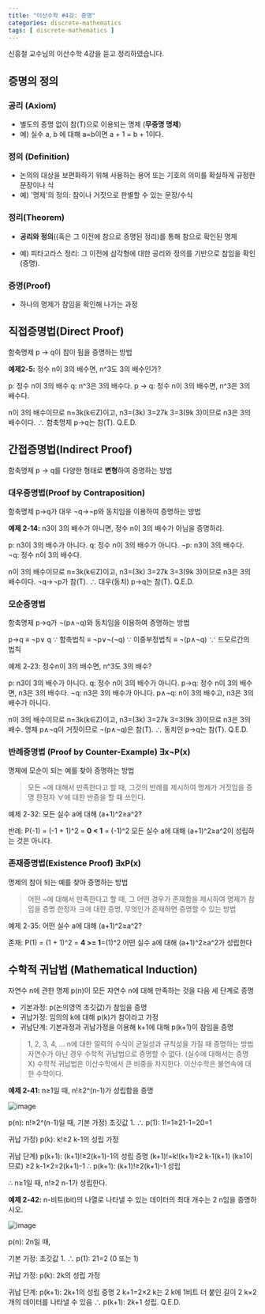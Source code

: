 ```yaml
---
title: "이산수학 #4강: 증명"
categories: discrete-mathematics
tags: [ discrete-mathematics ]
---
```


신흥철 교수님의 이산수학 4강을 듣고 정리하였습니다.



## 증명의 정의

### 공리 (Axiom)

- 별도의 증명 없이 참(T)으로 이용되는 명제 (**무증명 명제**)
- 예) 실수 a, b 에 대해 a=b이면 a + 1 = b + 1이다.

### 정의 (Definition)

- 논의의 대상을 보편화하기 위해 사용하는 용어 또는 기호의 의미를 확실하게 규정한 문장이나 식
- 예) '명제'의 정의: 참이나 거짓으로 판별할 수 있는 문장/수식

### 정리(Theorem)

- **공리와 정의**((혹은 그 이전에 참으로 증명된 정리)를 통해 참으로 확인된 명제

- 예) 피타고라스 정리: 그 이전에 삼각형에 대한 공리와 정의를 기반으로 참임을 확인(증명).

### 증명(Proof)

- 하나의 명제가 참임을 확인해 나가는 과정



## 직접증명법(Direct Proof)

함축명제  p → q이 참이 됨을 증명하는 방법



**예제2-5:** 정수 n이 3의 배수면,  n^3도 3의 배수인가?

p: 정수 n이 3의 배수
q:  n^3은 3의 배수다.
p → q: 정수 n이 3의 배수면, n^3은 3의 배수다.

n이 3의 배수이므로 n=3k(k∈Z)이고,
n3=(3k) 3=27k 3=3(9k 3)이므로 n3은 3의 배수이다.
∴ 함축명제 p→q는 참(T). Q.E.D.



## 간접증명법(Indirect Proof)

함축명제  p → q를 다양한 형태로 **변형**하여 증명하는 방법



### 대우증명법(Proof by Contraposition)

함축명제 p→q가 대우 ¬q→¬p와 동치임을 이용하여 증명하는 방법



**예제 2-14:**  n3이 3의 배수가 아니면, 정수 n이 3의 배수가 아님을 증명하라.

p: n3이 3의 배수가 아니다. 
q: 정수 n이 3의 배수가 아니다. 
¬p: n3이 3의 배수다. 
¬q: 정수 n이 3의 배수다.

n이 3의 배수이므로 n=3k(k∈Z)이고,
n3=(3k) 3=27k 3=3(9k 3)이므로 n3은 3의 배수이다.
¬q→¬p가 참(T).
∴ 대우(동치) p→q는 참(T). Q.E.D.

### 모순증명법

함축명제 p→q가 ¬(p∧¬q)와 동치임을 이용하여 증명하는 방법

p→q 
≡ ¬p∨ q ∵ 함축법칙 
≡ ¬p∨¬(¬q) ∵ 이중부정법칙 
≡ ¬(p∧¬q) ∵ 드모르간의 법칙



예제 2-23: 정수n이 3의 배수면, n^3도 3의 배수?

p: n3이 3의 배수가 아니다. 
q: 정수 n이 3의 배수가 아니다. 
p→q: 정수 n이 3의 배수면, n3은 3의 배수다.
¬q: n3은 3의 배수가 아니다.
p∧¬q: n이 3의 배수고, n3은 3의 배수가 아니다.

n이 3의 배수이므로 n=3k(k∈Z)이고, 
n3=(3k) 3=27k 3=3(9k 3)이므로 n3은 3의 배수.
명제 p∧¬q이 거짓이므로 ¬(p∧¬q)은 참(T).
∴ 동치인 p→q는 참(T). Q.E.D.

### 반례증명법 (Proof by Counter-Example) ∃x¬P(x)

명제에 모순이 되는 예를 찾아 증명하는 방법

> 모든 ~에 대해서 만족한다고 할 때, 그것의 반례를 제시하여 명제가 거짓임을 증명
> 한정자 ∀에 대한 반증을 할 때 쓰인다.



예제 2-32: 모든 실수 a에 대해 (a+1)^2≥a^2?

반례: P(-1) = (-1 + 1)^2  = **0 < 1** = (-1)^2
모든 실수 a에 대해 (a+1)^2≥a^2이 성립하는 것은 아니다.



### 존재증명법(Existence Proof) ∃xP(x)

명제의 참이 되는 예를 찾아 증명하는 방법

> 어떤 ~에 대해서 만족한다고 할 때, 그 어떤 경우가 존재함을 제시하여 명제가 참임을 증명
> 한정자 ∃에 대한 증명, 무엇인가 존재하면 증명할 수 있는 방법



예제 2-35: 어떤 실수 a에 대해 (a+1)^2≥a^2?

존재: P(1) = (1 + 1)^2 = **4 >= 1**=(1)^2
어떤 실수 a에 대해 (a+1)^2≥a^2가 성립한다



## 수학적 귀납법 (Mathematical Induction)

자연수 n에 관한 명제 p(n)이 모든 자연수 n에 대해 만족하는 것을 다음 세 단계로 증명

- 기본과정: p(논의영역 초깃값)가 참임을 증명
- 귀납가정: 임의의 k에 대해 p(k)가 참이라고 가정
- 귀납단계: 기본과정과 귀납가정을 이용해 k+1에 대해 p(k+1)이 참임을 증명

> 1, 2, 3, 4, ... n에 대한 일력의 수식이 균일성과 규칙성을 가질 때 증명하는 방법
> 자연수가 아닌 경우 수학적 귀납법으로 증명할 수 없다. (실수에 대해서는 증명 X)
> 수학적 귀납법은 이산수학에서 큰 비중을 차지한다. 이산수학은 불연속에 대한 수학이다.



**예제 2-41:** n≥1일 때, n!≥2^(n-1)가 성립함을 증명

![image](https://user-images.githubusercontent.com/50407047/94357361-622abe80-00d3-11eb-9319-fe55b8c9b5cc.jpeg)

p(n): n!≥2^(n-1)일 때,
기본 가정) 
초깃값 1. ∴ p(1): 1!=1≥21-1=20=1

귀납 가정) 
p(k): k!≥2 k-1의 성립 가정

귀납 단계) 
p(k+1): (k+1)!≥2(k+1)-1의 성립 증명
(k+1)!=k!(k+1)≥2 k-1(k+1)
(k≥1이므로) ≥2 k-1×2=2(k+1)-1
∴ p(k+1): (k+1)!≥2(k+1)-1 성립

∴ n≥1일 때, n!≥2 n-1가 성립한다.



**예제 2-42:** n-비트(bit)의 나열로 나타낼 수 있는 데이터의 최대 개수는 2 n임을 증명하시오.

![image](https://user-images.githubusercontent.com/50407047/94357366-71117100-00d3-11eb-98b7-7425a6c431df.jpeg)

p(n): 2n일 때,

기본 가정: 
초깃값 1. ∴ p(1): 21=2 (0 또는 1)

귀납 가정:
p(k): 2k의 성립 가정

귀납 단계:
p(k+1): 2k+1의 성립 증명
2 k+1=2×2 k는 2 k에 1비트 더 붙인 길이
2 k×2개의 데이터를 나타낼 수 있음
∴ p(k+1): 2k+1 성립. Q.E.D.

